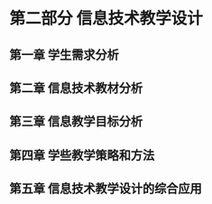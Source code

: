 # 第二部分 信息技术教学设计

## 第一章 学生需求分析

## 第二章 信息技术教材分析

## 第三章 信息教学目标分析

## 第四章 学些教学策略和方法

## 第五章 信息技术教学设计的综合应用

